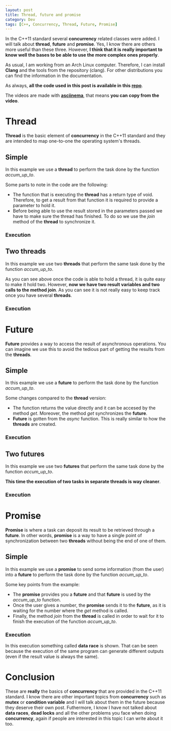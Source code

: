 ```yaml
---
layout: post
title: Thread, future and promise
category: Dev
tags: [C++, Concurrency, Thread, Future, Promise]
---
```


In the C++11 standard several **concurrency** related classes were added. I will talk about **thread**, **future** and **promise**. Yes, I know there are others more useful than these three. However, **I think that it is really important to know well the bases to be able to use the more complex ones properly**.

As usual, I am working from an Arch Linux computer. Therefore, I can install **Clang** and the tools from the repository (clang). For other distributions you can find the information in the documentation.

As always, **all the code used in this post is available in this [repo](https://github.com/maitesin/blog/tree/master/future_and_promise_2016_09_11)**.

The videos are made with **[asciinema](https://asciinema.org/)**, that means **you can copy from the video**.

# Thread
**Thread** is the basic element of **concurrency** in the C++11 standard and they are intended to map one-to-one the operating system's threads.

## Simple
In this example we use a **thread** to perform the task done by the function *accum_up_to*.
<script src="https://gist.github.com/maitesin/c036b89b40be3b705f5be4dd0e232061.js"></script>
Some parts to note in the code are the following:

* The function that is executing the **thread** has a return type of void. Therefore, to get a result from that function it is required to provide a parameter to hold it.
* Before being able to use the result stored in the parameters passed we have to make sure the thread has finished. To do so we use the *join* method of the **thread** to synchronize it.

### Execution
<script type="text/javascript" src="https://asciinema.org/a/0i676ob9b1btu4bosdno69d1d.js" id="asciicast-0i676ob9b1btu4bosdno69d1d" async></script>

## Two threads
In this example we use two **threads** that perform the same task done by the function *accum_up_to*.
<script src="https://gist.github.com/maitesin/2b9269669c5359d9bea20fba371b2d41.js"></script>
As you can see above once the code is able to hold a thread, it is quite easy to make it hold two. However, **now we have two result variables and two calls to the method join**. As you can see it is not really easy to keep track once you have several **threads**.

### Execution
<script type="text/javascript" src="https://asciinema.org/a/4xl3gxqtgch0cx4cmjuym6kkq.js" id="asciicast-4xl3gxqtgch0cx4cmjuym6kkq" async></script>

# Future
**Future** provides a way to access the result of asynchronous operations. You can imagine we use this to avoid the tedious part of getting the results from the **threads**.

## Simple
In this example we use a **future** to perform the task done by the function *accum_up_to*.
<script src="https://gist.github.com/maitesin/ef8d006347b59259096c055f2b22b3f7.js"></script>
Some changes compared to the **thread** version:

* The function returns the value directly and it can be accesed by the method *get*. Moreover, the method *get* synchronizes the **future**.
* **Future** is gotten from the *async* function. This is really similar to how the **threads** are created.

### Execution
<script type="text/javascript" src="https://asciinema.org/a/9tk2efdt4dbbf1wesc4oo3bue.js" id="asciicast-9tk2efdt4dbbf1wesc4oo3bue" async></script>

## Two futures
In this example we use two **futures** that perform the same task done by the function *accum_up_to*.
<script src="https://gist.github.com/maitesin/25aa4313e0836fdd8779de249769b723.js"></script>
**This time the execution of two tasks in separate threads is way cleaner**.

### Execution
<script type="text/javascript" src="https://asciinema.org/a/bzll7syk13m2yas2nf3p3exrg.js" id="asciicast-bzll7syk13m2yas2nf3p3exrg" async></script>


# Promise
**Promise** is where a task can deposit its result to be retrieved through a **future**. In other words, **promise** is a way to have a single point of synchronization between two **threads** without being the end of one of them.

## Simple
In this example we use a **promise** to send some information (from the user) into a **future** to perform the task done by the function *accum_up_to*.
<script src="https://gist.github.com/maitesin/5d95d0d9e2bb4ada464657d19e8bd1e8.js"></script>
Some key points from the example:

* The **promise** provides you a **future** and that **future** is used by the *accum_up_to* function.
* Once the user gives a number, the **promise** sends it to the **future**, as it is waiting for the number where the *get* method is called.
* Finally, the method *join* from the **thread** is called in order to wait for it to finish the execution of the function *accum_up_to*.

### Execution
<script type="text/javascript" src="https://asciinema.org/a/6so6sj02g30yns7rqmc5rr9zp.js" id="asciicast-6so6sj02g30yns7rqmc5rr9zp" async></script>
In this execution something called **data race** is shown. That can be seen because the execution of the same program can generate different outputs (even if the result value is always the same).


# Conclusion
These are **really** the basics of **concurrency** that are provided in the C++11 standard. I know there are other important topics from **concurrency** such as **mutex** or **condition variable** and I will talk about them in the future because they deserve their own post. Futhermore, I know I have not talked about **data races**, **dead locks** and all the other problems you face when doing **concurrency**, again if people are interested in this topic I can write about it too.
